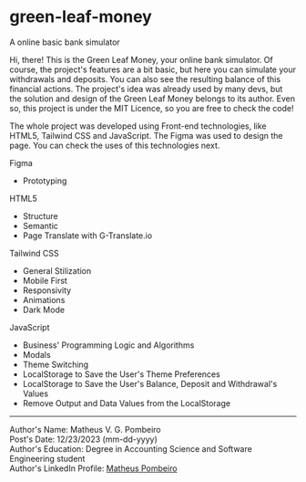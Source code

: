 # green-leaf-money
 A online basic bank simulator

Hi, there! This is the Green Leaf Money, your online bank simulator. Of course, the project's features are a bit basic, but here you can simulate your withdrawals and deposits. You can also see the resulting balance of this financial actions. The project's idea was already used by many devs, but the solution and design of the Green Leaf Money belongs to its author. Even so, this project is under the MIT Licence, so you are free to check the code!

The whole project was developed using Front-end technologies, like HTML5, Tailwind CSS and JavaScript. The Figma was used to design the page. You can check the uses of this technologies next.

Figma

<ul>
    <li>Prototyping</li>
</ul>

HTML5

<ul>
    <li>Structure</li>
    <li>Semantic</li>
    <li>Page Translate with G-Translate.io</li>
</ul>

Tailwind CSS

<ul>
    <li>General Stilization</li>
    <li>Mobile First</li>
    <li>Responsivity</li>
    <li>Animations</li>
    <li>Dark Mode</li>
</ul>

JavaScript

<ul>
    <li>Business' Programming Logic and Algorithms</li>
    <li>Modals</li>
    <li>Theme Switching</li>
    <li>LocalStorage to Save the User's Theme Preferences</li>
    <li>LocalStorage to Save the User's Balance, Deposit and Withdrawal's Values</li>
    <li>Remove Output and Data Values from the LocalStorage</li>
</ul>

<hr>

Author's Name: Matheus V. G. Pombeiro<br>
Post's Date: 12/23/2023 (mm-dd-yyyy)<br>
Author's Education: Degree in Accounting Science and Software Engineering student<br>
Author's LinkedIn Profile: <a href="https://www.linkedin.com/in/matheus-pombeiro/" target="_blank" rel="noopener noreferrer">Matheus Pombeiro</a>